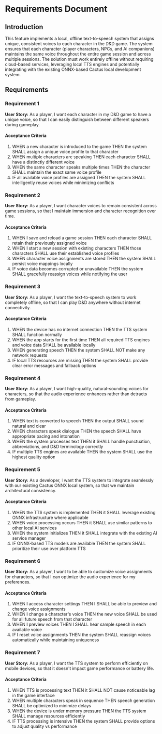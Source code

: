 # Requirements Document

## Introduction

This feature implements a local, offline text-to-speech system that assigns unique, consistent voices to each character in the D&D game. The system ensures that each character (player characters, NPCs, and AI companions) maintains the same voice throughout the entire game session and across multiple sessions. The solution must work entirely offline without requiring cloud-based services, leveraging local TTS engines and potentially integrating with the existing ONNX-based Cactus local development system.

## Requirements

### Requirement 1

**User Story:** As a player, I want each character in my D&D game to have a unique voice, so that I can easily distinguish between different speakers during gameplay.

#### Acceptance Criteria

1. WHEN a new character is introduced to the game THEN the system SHALL assign a unique voice profile to that character
2. WHEN multiple characters are speaking THEN each character SHALL have a distinctly different voice
3. WHEN the same character speaks multiple times THEN the character SHALL maintain the exact same voice profile
4. IF all available voice profiles are assigned THEN the system SHALL intelligently reuse voices while minimizing conflicts

### Requirement 2

**User Story:** As a player, I want character voices to remain consistent across game sessions, so that I maintain immersion and character recognition over time.

#### Acceptance Criteria

1. WHEN I save and reload a game session THEN each character SHALL retain their previously assigned voice
2. WHEN I start a new session with existing characters THEN those characters SHALL use their established voice profiles
3. WHEN character voice assignments are stored THEN the system SHALL persist voice mappings locally
4. IF voice data becomes corrupted or unavailable THEN the system SHALL gracefully reassign voices while notifying the user

### Requirement 3

**User Story:** As a player, I want the text-to-speech system to work completely offline, so that I can play D&D anywhere without internet connectivity.

#### Acceptance Criteria

1. WHEN the device has no internet connection THEN the TTS system SHALL function normally
2. WHEN the app starts for the first time THEN all required TTS engines and voice data SHALL be available locally
3. WHEN generating speech THEN the system SHALL NOT make any network requests
4. IF local TTS resources are missing THEN the system SHALL provide clear error messages and fallback options

### Requirement 4

**User Story:** As a player, I want high-quality, natural-sounding voices for characters, so that the audio experience enhances rather than detracts from gameplay.

#### Acceptance Criteria

1. WHEN text is converted to speech THEN the output SHALL sound natural and clear
2. WHEN characters speak dialogue THEN the speech SHALL have appropriate pacing and intonation
3. WHEN the system processes text THEN it SHALL handle punctuation, abbreviations, and D&D terminology correctly
4. IF multiple TTS engines are available THEN the system SHALL use the highest quality option

### Requirement 5

**User Story:** As a developer, I want the TTS system to integrate seamlessly with our existing Cactus ONNX local system, so that we maintain architectural consistency.

#### Acceptance Criteria

1. WHEN the TTS system is implemented THEN it SHALL leverage existing ONNX infrastructure where applicable
2. WHEN voice processing occurs THEN it SHALL use similar patterns to other local AI services
3. WHEN the system initializes THEN it SHALL integrate with the existing AI service manager
4. IF ONNX-based TTS models are available THEN the system SHALL prioritize their use over platform TTS

### Requirement 6

**User Story:** As a player, I want to be able to customize voice assignments for characters, so that I can optimize the audio experience for my preferences.

#### Acceptance Criteria

1. WHEN I access character settings THEN I SHALL be able to preview and change voice assignments
2. WHEN I change a character's voice THEN the new voice SHALL be used for all future speech from that character
3. WHEN I preview voices THEN I SHALL hear sample speech in each available voice
4. IF I reset voice assignments THEN the system SHALL reassign voices automatically while maintaining uniqueness

### Requirement 7

**User Story:** As a player, I want the TTS system to perform efficiently on mobile devices, so that it doesn't impact game performance or battery life.

#### Acceptance Criteria

1. WHEN TTS is processing text THEN it SHALL NOT cause noticeable lag in the game interface
2. WHEN multiple characters speak in sequence THEN speech generation SHALL be optimized to minimize delays
3. WHEN the device is under memory pressure THEN the TTS system SHALL manage resources efficiently
4. IF TTS processing is intensive THEN the system SHALL provide options to adjust quality vs performance
